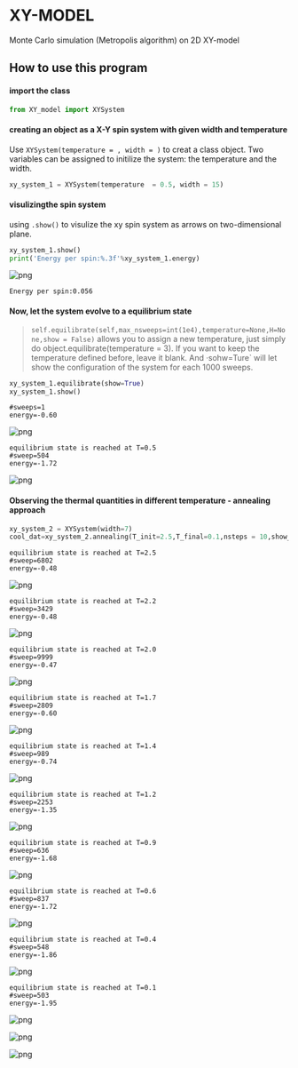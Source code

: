 
# XY-MODEL
Monte Carlo simulation (Metropolis algorithm) on 2D XY-model


## How to use this program

#### import the class 


```python
from XY_model import XYSystem
```

#### creating an object as a X-Y spin system with given width and temperature

Use `XYSystem(temperature = , width = )` to creat a class object. Two variables can be assigned to initilize the system: the temperature and the width.


```python
xy_system_1 = XYSystem(temperature  = 0.5, width = 15)
```

#### visulizingthe spin system

using `.show()` to visulize the xy spin system as arrows on two-dimensional plane.


```python
xy_system_1.show()
print('Energy per spin:%.3f'%xy_system_1.energy)
```


![png](./README/output_7_0.png)


    Energy per spin:0.056
    

#### Now, let the system evolve to a equilibrium state

> `self.equilibrate(self,max_nsweeps=int(1e4),temperature=None,H=None,show = False)` allows you to assign a new temperature, just simply do object.equilibrate(temperature = 3). If you want to keep the temperature defined before, leave it blank. And ·sohw=Ture` will let show the configuration of the system for each 1000 sweeps.


```python
xy_system_1.equilibrate(show=True)
xy_system_1.show()
```

    #sweeps=1
    energy=-0.60
    


![png](./README/output_9_1.png)


    
    equilibrium state is reached at T=0.5
    #sweep=504
    energy=-1.72
    


![png](./README/output_9_3.png)


#### Observing the thermal quantities in different temperature - annealing approach


```python
xy_system_2 = XYSystem(width=7)
cool_dat=xy_system_2.annealing(T_init=2.5,T_final=0.1,nsteps = 10,show_equi=True)
```

    
    equilibrium state is reached at T=2.5
    #sweep=6802
    energy=-0.48
    


![png](./README/output_11_1.png)


    
    equilibrium state is reached at T=2.2
    #sweep=3429
    energy=-0.48
    


![png](./README/output_11_3.png)


    
    equilibrium state is reached at T=2.0
    #sweep=9999
    energy=-0.47
    


![png](./README/output_11_5.png)


    
    equilibrium state is reached at T=1.7
    #sweep=2809
    energy=-0.60
    


![png](./README/output_11_7.png)


    
    equilibrium state is reached at T=1.4
    #sweep=989
    energy=-0.74
    


![png](./README/output_11_9.png)


    
    equilibrium state is reached at T=1.2
    #sweep=2253
    energy=-1.35
    


![png](./README/output_11_11.png)


    
    equilibrium state is reached at T=0.9
    #sweep=636
    energy=-1.68
    


![png](./README/output_11_13.png)


    
    equilibrium state is reached at T=0.6
    #sweep=837
    energy=-1.72
    


![png](./README/output_11_15.png)


    
    equilibrium state is reached at T=0.4
    #sweep=548
    energy=-1.86
    


![png](./README/output_11_17.png)


    
    equilibrium state is reached at T=0.1
    #sweep=503
    energy=-1.95
    


![png](./README/output_11_19.png)



![png](./README/output_11_20.png)



![png](./README/output_11_21.png)

